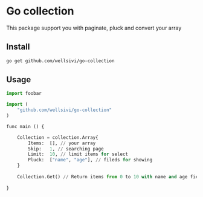 # Go collection

This package support you with paginate, pluck and convert your array

## Install

```bash
go get github.com/wellsivi/go-collection
```

## Usage

```python
import foobar

import (
    "github.com/wellsivi/go-collection"
)

func main () {

    Collection = collection.Array{
        Items:  [], // your array
        Skip:   1, // searching page
        Limit:  10, // limit items for select
        Pluck:  ["name", "age"], // fileds for showing
    }
    
    Collection.Get() // Return items from 0 to 10 with name and age fields
    
}
```